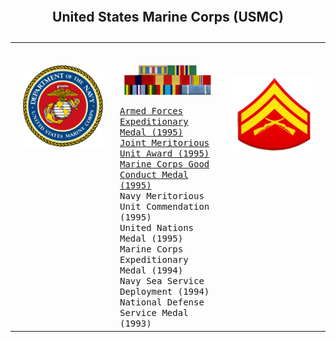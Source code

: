 
<table style="width:100%">
    <caption>
        <h2>
            United States Marine Corps (USMC)
        </h2>
    </caption>
    <tr valign="top">
        <td align="center" width="33%">
            <kbd>
                <br>
                <br>
                <img src="/Images/Military/USMC.png" align="middle" width="128px" title="USMC" />
                <br>
                <br>
            </kbd>
        </td>
        <td align="left" width="33%">
            <kbd>
                <br>
                <br>
                <img src="/Images/Military/Ribbons.png" align="top" width="256px" title="Ribbons" />
                <br>
                <br>
                <a href="https://en.wikipedia.org/wiki/Armed_Forces_Expeditionary_Medal">Armed Forces Expeditionary Medal (1995)</a>
                <br>
                <a href="https://en.wikipedia.org/wiki/Joint_Meritorious_Unit_Award">Joint Meritorious Unit Award (1995)</a>
                <br>
                <a href="https://en.wikipedia.org/wiki/Good_Conduct_Medal_(United_States)">Marine Corps Good Conduct Medal (1995)</a>
                <br>Navy Meritorious Unit Commendation (1995)
                <br>United Nations Medal (1995)
                <br>Marine Corps Expeditionary Medal (1994)
                <br>Navy Sea Service Deployment (1994)
                <br>National Defense Service Medal (1993)
                <br>
            </kbd>
        </td>
        <td align="center" width="33%">
            <kbd>
                <br>
                <br>
                <br>
                <img src="/Images/Military/Corporal.png" align="top" width="128px" title="Corporal" />
                <br>
                <br>
            </kbd>
        </td>
        </tr>
        </table>
